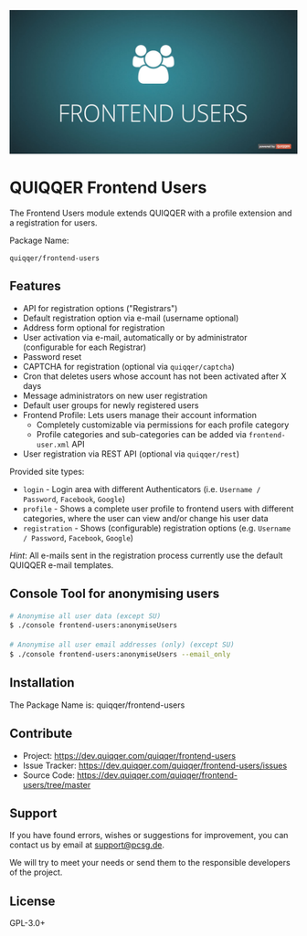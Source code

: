 ![QUIQQER Frontend Users](bin/images/Readme.jpg)

QUIQQER Frontend Users
========

The Frontend Users module extends QUIQQER with a profile extension and a registration for users.

Package Name:

    quiqqer/frontend-users


Features
--------
* API for registration options ("Registrars")
* Default registration option via e-mail (username optional)
* Address form optional for registration
* User activation via e-mail, automatically or by administrator (configurable for each Registrar)
* Password reset
* CAPTCHA for registration (optional via `quiqqer/captcha`)
* Cron that deletes users whose account has not been activated after X days
* Message administrators on new user registration
* Default user groups for newly registered users
* Frontend Profile: Lets users manage their account information
  * Completely customizable via permissions for each profile category
  * Profile categories and sub-categories can be added via `frontend-user.xml` API
* User registration via REST API (optional via `quiqqer/rest`)


Provided site types:
* `login` - Login area with different Authenticators (i.e. `Username / Password`, `Facebook`, `Google`)
* `profile` - Shows a complete user profile to frontend users with different categories, where the user can view and/or change his user data
* `registration` - Shows (configurable) registration options (e.g. `Username / Password`, `Facebook`, `Google`)

*Hint*: All e-mails sent in the registration process currently use the default QUIQQER e-mail templates.

Console Tool for anonymising users
------------
```bash
# Anonymise all user data (except SU)
$ ./console frontend-users:anonymiseUsers

# Anonymise all user email addresses (only) (except SU)
$ ./console frontend-users:anonymiseUsers --email_only 
```

Installation
------------
The Package Name is: quiqqer/frontend-users


Contribute
----------
- Project: https://dev.quiqqer.com/quiqqer/frontend-users
- Issue Tracker: https://dev.quiqqer.com/quiqqer/frontend-users/issues
- Source Code: https://dev.quiqqer.com/quiqqer/frontend-users/tree/master


Support
-------
If you have found errors, wishes or suggestions for improvement,
you can contact us by email at support@pcsg.de.

We will try to meet your needs or send them to the responsible developers
of the project.

License
-------
GPL-3.0+
